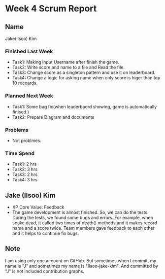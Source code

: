 # Week 4 Scrum Report

## Name
Jake(Ilsoo) Kim
 
### Finished Last Week 
- Task1: Making input Username after finish the game.
- Task2: Write score and name to a file and Read the file.
- Task3: Change score as a singleton pattern and use it on leaderboard.
- Task4: Change a logic for asking name when only score is higer than top 10 recoards.
### Planned Next Week 
- Task1: Some bug fix(when leaderbaord showing, game is automatically finised.) 
- Task2: Prepare Diagram and documents

### Problems
- Not problmes.

### Time Spend
- Task1: 2 hrs
- Task2: 3 hrs
- Task3: 2 hrs
- Task4: 3 hrs

## Jake (Ilsoo) Kim
- XP Core Value: Feedback
- The game development is almost finished. So, we can do the tests. During the tests, we found some bugs and errors.
  For example, when snake dead, it called two times of death() methods and it makes record name and a score twice. 
  Team members gave feedback to each other and it helps to continue fix bugs.

## Note
 I am using only one account on GitHub. But sometimes when I commit, my name is "J" and sometimes my name is "Ilsoo-jake-kim".  And committed by "J" is not included contribution graphs. 
